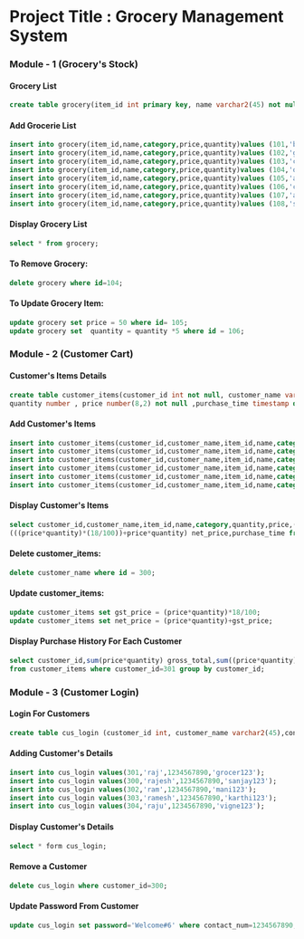 # Project Title : Grocery Management System

### Module - 1 (Grocery's Stock)

#### Grocery List
```sql
create table grocery(item_id int primary key, name varchar2(45) not null , category varchar2(23) , price number(8,2) not null , quantity int);
```
#### Add Grocerie List
```sql
insert into grocery(item_id,name,category,price,quantity)values (101,'bengal gram(250g)','cereals and pulses',80,30);
insert into grocery(item_id,name,category,price,quantity)values (102,'green gram(250g)','cereals and pulses',70,30);
insert into grocery(item_id,name,category,price,quantity)values (103,'corn flour(250g)','flours',40,30);
insert into grocery(item_id,name,category,price,quantity)values (104,'onion (1kg)','vegetables',110,40);
insert into grocery(item_id,name,category,price,quantity)values (105,'apple (1kg)','fruits',80,10);
insert into grocery(item_id,name,category,price,quantity)values (106,'cloves (10g)','spices',30,40);
insert into grocery(item_id,name,category,price,quantity)values (107,'almond','dry fruits',30,60);
insert into grocery(item_id,name,category,price,quantity)values (108,'semolina (250g)','miscellaneous',50,30);
```
#### Display Grocery List
```sql
select * from grocery;
```
#### To Remove Grocery:
```sql
delete grocery where id=104;
```
#### To Update Grocery Item:
```sql
update grocery set price = 50 where id= 105;
update grocery set  quantity = quantity *5 where id = 106;
```

### Module - 2 (Customer Cart)

#### Customer's Items Details
```sql
create table customer_items(customer_id int not null, customer_name varchar2(45) not null, item_id int , name varchar2(45) not null , category varchar2(23) , 
quantity number , price number(8,2) not null ,purchase_time timestamp default systimestamp);
```
#### Add Customer's Items
```sql
insert into customer_items(customer_id,customer_name,item_id,name,category,quantity,price) values (300,'rajesh',105,'apple (1kg)','fruits',1.5,80,14.4,134.4);
insert into customer_items(customer_id,customer_name,item_id,name,category,quantity,price) values (300,'rajesh',104,'onion (1kg)','vegetables',2,110);
insert into customer_items(customer_id,customer_name,item_id,name,category,quantity,price) values (301,'raj',106,'cloves(10kg)','spices',1,30);
insert into customer_items(customer_id,customer_name,item_id,name,category,quantity,price) values (302,'ram',108,'semolina(250g)','miscellaneous',1.5,50);
insert into customer_items(customer_id,customer_name,item_id,name,category,quantity,price) values (301,'raj',107,'almond','dry fruits',3,30);
insert into customer_items(customer_id,customer_name,item_id,name,category,quantity,price) values (303,'ramesh',110,'corn flour(250g)','flours',2,40);
```
#### Display Customer's Items
```sql
select customer_id,customer_name,item_id,name,category,quantity,price,(price*quantity)*(18/100) gst_price,
(((price*quantity)*(18/100))+price*quantity) net_price,purchase_time from customer_items;
```

#### Delete customer_items:
```sql
delete customer_name where id = 300;
```

#### Update customer_items:
```sql
update customer_items set gst_price = (price*quantity)*18/100;
update customer_items set net_price = (price*quantity)+gst_price;
```

#### Display Purchase History For Each Customer
```sql
select customer_id,sum(price*quantity) gross_total,sum((price*quantity)*(18/100)) total_gst,sum((((price*quantity)*(18/100))+price*quantity)) grant_total
from customer_items where customer_id=301 group by customer_id;
```
### Module - 3 (Customer Login)

#### Login For Customers
```sql
create table cus_login (customer_id int, customer_name varchar2(45),contact_num number,password varchar2(20));
```

#### Adding Customer's Details
```sql
insert into cus_login values(301,'raj',1234567890,'grocer123');
insert into cus_login values(300,'rajesh',1234567890,'sanjay123');
insert into cus_login values(302,'ram',1234567890,'mani123');
insert into cus_login values(303,'ramesh',1234567890,'karthi123');
insert into cus_login values(304,'raju',1234567890,'vigne123');
```
#### Display Customer's Details
```sql
select * form cus_login;
```
#### Remove a Customer
```sql
delete cus_login where customer_id=300;
```
#### Update Password From Customer
```sql
update cus_login set password='Welcome#6' where contact_num=1234567890;
```
